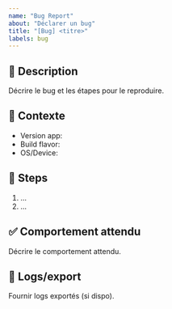 ```yaml
---
name: "Bug Report"
about: "Déclarer un bug"
title: "[Bug] <titre>"
labels: bug
---
```


## 🐛 Description
Décrire le bug et les étapes pour le reproduire.

## 📱 Contexte
- Version app:
- Build flavor:
- OS/Device:

## 🔄 Steps
1. …
2. …

## ✅ Comportement attendu
Décrire le comportement attendu.

## 🧩 Logs/export
Fournir logs exportés (si dispo).
